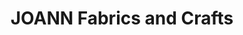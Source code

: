 ---
title: "JOANN Fabrics and Crafts"
url: /southland-four-seasons/joann-fabrics-and-crafts/
shop: craft
---